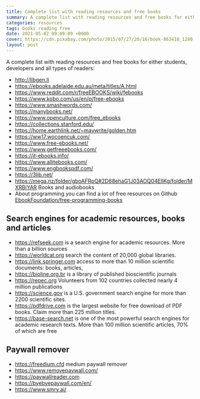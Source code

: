 ```yaml
---
title: Complete list with reading resources and free books
summary: A complete list with reading resources and free books for either students, developers and all types of readers
categories: resources
tags: books reading free
date: 2021-05-02 09:09:09 +0000
cover: https://cdn.pixabay.com/photo/2015/07/27/20/16/book-863418_1280.jpg
layout: post
---
```


A complete list with reading resources and free books for either students, developers and all types of readers:

- <http://libgen.li>
- <https://ebooks.adelaide.edu.au/meta/titles/A.html>
- <https://www.reddit.com/r/freeEBOOKS/wiki/febooks>
- <https://www.kobo.com/us/en/p/free-ebooks>
- <https://www.smashwords.com/>
- <https://manybooks.net/>
- <https://www.openculture.com/free_ebooks>
- <https://collections.stanford.edu/>
- <https://home.earthlink.net/~maywrite/golden.htm>
- <https://ww17.wocoencuk.com/>
- <https://www.free-ebooks.net/>
- <https://www.getfreeebooks.com/>
- <https://it-ebooks.info/>
- <https://www.allitebooks.com/>
- <https://www.engbookspdf.com/>
- <https://3lib.net/>
- <https://mega.nz/folder/gboAFRpQ#2D68ehaG1J03AOQ04EllKg/folder/MXRBjYAR> Books and audiobooks
- About programming you can find a lot of free resources on Github [EbookFoundation/free-programming-books](https://github.com/EbookFoundation/free-programming-books)

## Search engines for academic resources, books and articles

- <https://refseek.com> is a search engine for academic resources. More than a billion sources
- <https://worldcat.org> search the content of 20,000 global libraries.
- <https://link.springer.com> access to more than 10 million scientific documents: books, articles,
- <https://bioline.org.br> is a library of published bioscientific journals
- <https://repec.org> Volunteers from 102 countries collected nearly 4 million publications
- <https://science.gov> is a U.S. government search engine for more than 2200 scientific sites.
- <https://pdfdrive.com> is the largest website for free download of PDF books. Claim more than 225 million titles.
- <https://base-search.net> is one of the most powerful search engines for academic research texts. More than 100 million scientific articles, 70% of which are free

## Paywall remover

- <https://freedium.cfd> medium paywall remover
- <https://www.removepaywall.com/>
- <https://paywallreader.com>
- <https://byebyepaywall.com/en/>
- <https://www.smry.ai/>
